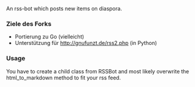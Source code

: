 An rss-bot which posts new items on diaspora.

### Ziele des Forks
- Portierung zu Go (vielleicht)
- Unterstützung für http://gnufunzt.de/rss2.php (in Python)

### Usage
You have to create a child class from RSSBot and most likely overwrite the html_to_markdown method to fit your rss feed.
